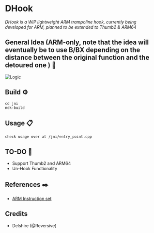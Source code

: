 # DHook
_DHook is a WIP lightweight ARM trampoline hook, currently being developed for ARM, planned to be extended to Thumb2 & ARM64_


## General Idea (ARM-only, note that the idea will eventually be to use B/BX depending on the distance between the original function and the detoured one  ) 📌

![Logic](https://i.imgur.com/TAWoT4u.png)

## Build ⚙️

```
cd jni
ndk-build
```
## Usage 📋
```
check usage over at /jni/entry_point.cpp
```
## TO-DO 📄
* Support Thumb2 and ARM64
* Un-Hook Functionality

## References ✒️
* [ARM Instruction set](https://iitd-plos.github.io/col718/ref/arm-instructionset.pdf)

## Credits
* Delshire (@Reversive)

